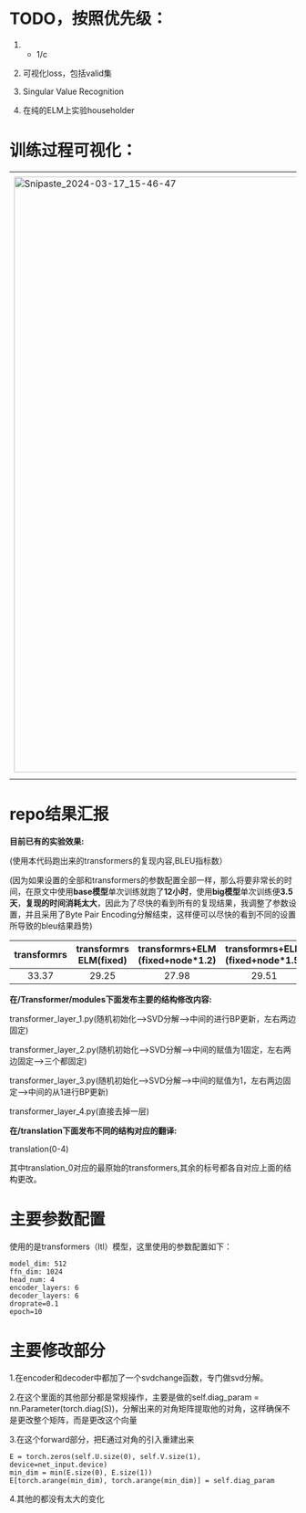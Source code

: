 # TODO，按照优先级：
1. + 1/c
2. 可视化loss，包括valid集
3. Singular Value Recognition

4. 在纯的ELM上实验householder

# 训练过程可视化：
<table>
  <tr>
    <td><img width="1044" alt="Snipaste_2024-03-17_15-46-47" src="https://github.com/kingback156/transformers_elm/assets/146167978/9f80aa5a-6250-4898-8b95-b7f25fc1987a" scale=0.5></td>
    <td><img width="1057" alt="Snipaste_2024-03-17_15-47-37" src="https://github.com/kingback156/transformers_elm/assets/146167978/79569935-3069-4c62-ade3-c67d4a7be19b" scale=0.5></td>
  </tr>
</table>

# repo结果汇报
**目前已有的实验效果:** 

(使用本代码跑出来的transformers的复现内容,BLEU指标数）

(因为如果设置的全部和transformers的参数配置全部一样，那么将要非常长的时间，在原文中使用**base模型**单次训练就跑了**12小时**，使用**big模型**单次训练便**3.5天**，**复现的时间消耗太大**，因此为了尽快的看到所有的复现结果，我调整了参数设置，并且采用了Byte Pair Encoding分解结束，这样便可以尽快的看到不同的设置所导致的bleu结果趋势)

| transformrs | transformrs<br>ELM(fixed) | transformrs+ELM<br>(fixed+node*1.2) |  transformrs+ELM<br>(fixed+node*1.5)|layer_1|layer_2|layer_3|layer_4|
| :----: | :----: | :----: |:----: |:----:|:----:|:----:|:----:|
|33.37|29.25| 27.98 |29.51|8.18|30.67|30.82|29.04|

**在/Transformer/modules下面发布主要的结构修改内容:**

transformer_layer_1.py(随机初始化-->SVD分解-->中间的进行BP更新，左右两边固定)

transformer_layer_2.py(随机初始化-->SVD分解-->中间的赋值为1固定，左右两边固定-->三个都固定)

transformer_layer_3.py(随机初始化-->SVD分解-->中间的赋值为1，左右两边固定-->中间的从1进行BP更新)

transformer_layer_4.py(直接去掉一层)

**在/translation下面发布不同的结构对应的翻译:**

translation(0-4)

其中translation_0对应的最原始的transformers,其余的标号都各自对应上面的结构更改。

# 主要参数配置
使用的是transformers（ltl）模型，这里使用的参数配置如下：
```
model_dim: 512
ffn_dim: 1024
head_num: 4
encoder_layers: 6
decoder_layers: 6
droprate=0.1
epoch=10
```
# 主要修改部分
1.在encoder和decoder中都加了一个svdchange函数，专门做svd分解。

2.在这个里面的其他部分都是常规操作，主要是做的self.diag_param = nn.Parameter(torch.diag(S))，分解出来的对角矩阵提取他的对角，这样确保不是更改整个矩阵，而是更改这个向量

3.在这个forward部分，把E通过对角的引入重建出来
```
E = torch.zeros(self.U.size(0), self.V.size(1), device=net_input.device)
min_dim = min(E.size(0), E.size(1))
E[torch.arange(min_dim), torch.arange(min_dim)] = self.diag_param
```
4.其他的都没有太大的变化
